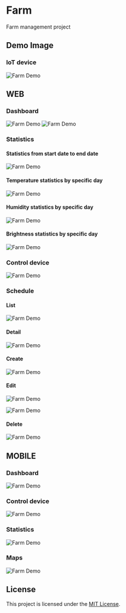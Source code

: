 # Farm

Farm management project

## Demo Image

### IoT device

![Farm Demo](./images/iot.png)

## WEB

### Dashboard

![Farm Demo](./images/web/dashboard.png)
![Farm Demo](./images/web/dashboard_after.png)

### Statistics

#### Statistics from start date to end date

![Farm Demo](./images/web/thongkechitiet.png)

#### Temperature statistics by specific day

![Farm Demo](./images/web/thongkenhietdotheongay.png)

#### Humidity statistics by specific day

![Farm Demo](./images/web/thongkedoamtheongay.png)

#### Brightness statistics by specific day

![Farm Demo](./images/web/thongkedosangtheongay.png)

### Control device

![Farm Demo](./images/web/dieukhien.png)

### Schedule

#### List

![Farm Demo](./images/web/lich.png)

#### Detail

![Farm Demo](./images/web/chitietlich.png)

#### Create

![Farm Demo](./images/web/taolich.png)

#### Edit

![Farm Demo](./images/web/editlich.png)

![Farm Demo](./images/web/editlichduoi.png)

#### Delete

![Farm Demo](./images/web/xoa.png)

## MOBILE

### Dashboard

![Farm Demo](./images/mobile/dashboad.jpg)

### Control device

![Farm Demo](./images/mobile/dieukienthietbi.jpg)

### Statistics

![Farm Demo](./images/mobile/thongke.jpg)

### Maps

![Farm Demo](./images/mobile/maps.jpg)

## License

This project is licensed under the [MIT License](https://github.com/quanghuybest2k2/Farm/blob/main/LICENSE).
